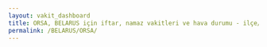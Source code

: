 ```yaml
---
layout: vakit_dashboard
title: ORSA, BELARUS için iftar, namaz vakitleri ve hava durumu - ilçe/eyalet seç
permalink: /BELARUS/ORSA/
---
```


<script type="text/javascript">
  var GLOBAL_COUNTRY = 'BELARUS';
  var GLOBAL_CITY = 'ORSA';
  var GLOBAL_STATE = '';
  var lat = 72;
  var lon = 21;
</script>
